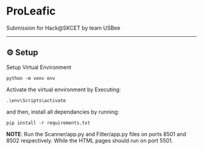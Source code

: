 # ProLeafic
Submission for Hack@SKCET by team USBee
___

## ⚙ Setup

Setup Virtual Environment

    python -m venv env
    
Activate the virtual environment by Executing:

    .\env\Scripts\activate
    
and then, install all dependancies by running:

    pip install -r requirements.txt

**NOTE**: Run the Scanner/app.py and Filter/app.py files on ports 8501 and 8502 respectively. While the HTML pages should run on port 5501.
